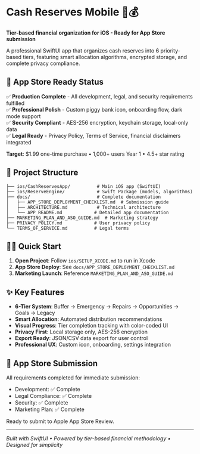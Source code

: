 # Cash Reserves Mobile 🐷💰

**Tier-based financial organization for iOS - Ready for App Store submission**

A professional SwiftUI app that organizes cash reserves into 6 priority-based tiers, featuring smart allocation algorithms, encrypted storage, and complete privacy compliance.

## 🚀 **App Store Ready Status**

✅ **Production Complete** - All development, legal, and security requirements fulfilled  
✅ **Professional Polish** - Custom piggy bank icon, onboarding flow, dark mode support  
✅ **Security Compliant** - AES-256 encryption, keychain storage, local-only data  
✅ **Legal Ready** - Privacy Policy, Terms of Service, financial disclaimers integrated  

**Target**: $1.99 one-time purchase • 1,000+ users Year 1 • 4.5+ star rating

## 📁 **Project Structure**

```
├── ios/CashReservesApp/          # Main iOS app (SwiftUI)
├── ios/ReserveEngine/            # Swift Package (models, algorithms)
├── docs/                         # Complete documentation
│   ├── APP_STORE_DEPLOYMENT_CHECKLIST.md  # Submission guide
│   ├── ARCHITECTURE.md           # Technical architecture
│   └── APP_README.md            # Detailed app documentation
├── MARKETING_PLAN_AND_ASO_GUIDE.md  # Marketing strategy
├── PRIVACY_POLICY.md            # User privacy policy
└── TERMS_OF_SERVICE.md          # Legal terms
```

## 🏃‍♂️ **Quick Start**

1. **Open Project**: Follow `ios/SETUP_XCODE.md` to run in Xcode
2. **App Store Deploy**: See `docs/APP_STORE_DEPLOYMENT_CHECKLIST.md`
3. **Marketing Launch**: Reference `MARKETING_PLAN_AND_ASO_GUIDE.md`

## ✨ **Key Features**

- **6-Tier System**: Buffer → Emergency → Repairs → Opportunities → Goals → Legacy
- **Smart Allocation**: Automated distribution recommendations
- **Visual Progress**: Tier completion tracking with color-coded UI
- **Privacy First**: Local storage only, AES-256 encryption
- **Export Ready**: JSON/CSV data export for user control
- **Professional UX**: Custom icon, onboarding, settings integration

## 📱 **App Store Submission**

All requirements completed for immediate submission:
- Development: ✅ Complete
- Legal Compliance: ✅ Complete  
- Security: ✅ Complete
- Marketing Plan: ✅ Complete

Ready to submit to Apple App Store Review.

---

*Built with SwiftUI • Powered by tier-based financial methodology • Designed for simplicity*
